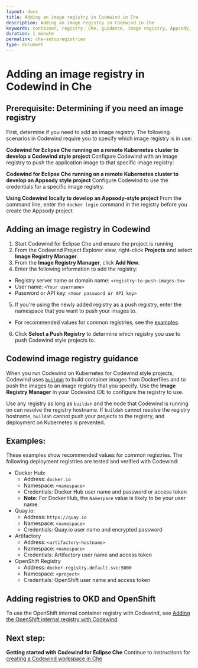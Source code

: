 ```yaml
---
layout: docs
title: Adding an image registry in Codewind in Che
description: Adding an image registry in Codewind in Che
keywords: container, registry, Che, guidance, image registry, Appsody, Docker, name, push registry, Kubernetes
duration: 1 minute
permalink: che-setupregistries
type: document
---
```


# Adding an image registry in Codewind in Che

## Prerequisite: Determining if you need an image registry 

First, determine if you need to add an image registry. The following scenarios in Codewind require you to specify which image registry is in use:

**Codewind for Eclipse Che running on a remote Kubernetes cluster to develop a Codewind style project** Configure Codewind with an image registry to push the application image to that specific image registry:

**Codewind for Eclipse Che running on a remote Kubernetes cluster to develop an Appsody style project** Configure Codewind to use the credentials for a specific image registry. 

**Using Codewind locally to develop an Appsody-style project** From the command line, enter the `docker login` command in the registry before you create the Appsody project

## Adding an image registry in Codewind

1. Start Codewind for Eclipse Che and ensure the project is running
2. From the Codewind Project Explorer view, right-click **Projects** and select **Image Registry Manager**.
3. From the **Image Registry Manager**, click **Add New**.
4. Enter the following information to add the registry:
  - Registry server name or domain name: `<registry-to-push-images-to>`
  - User name: `<Your username>`
  - Password or API key: `<Your password or API key>`
5. If you're using the newly added registry as a push registry, enter the namespace that you want to push your images to.
  - For recommended values for common registries, see the [examples](#examples).
6. Click **Select a Push Registry** to determine which registry you use to push Codewind style projects to.

## Codewind image registry guidance
When you run Codewind on Kubernetes for Codewind style projects, Codewind uses [`buildah`](https://github.com/containers/buildah) to build container images from Dockerfiles and to push the images to an image registry that you specify. Use the **Image Registry Manager** in your Codewind IDE to configure the registry to use. 

Use any registry as long as `buildah` and the node that Codewind is running on can resolve the registry hostname. If `buildah` cannot resolve the registry hostname, `buildah` cannot push your projects to the registry, and deployment on Kubernetes is prevented.

## Examples:
These examples show recommended values for common registries. The following deployment registries are tested and verified with Codewind:
- Docker Hub:
    - Address: `docker.io`
    - Namespace: `<namespace>`
    - Credentials: Docker Hub user name and password or access token
    - **Note:** For Docker Hub, the `Namespace` value is likely to be your user name. 
- Quay.io:
    - Address: `https://quay.io`
    - Namespace: `<namespace>`
    - Credentials: Quay.io user name and encrypted password
- Artifactory
    - Address: `<artifactory-hostname>`
    - Namespace: `<namespace>`
    - Credentials: Artifactory user name and access token
- OpenShift Registry
    - Address: `docker-registry.default.svc:5000`
    - Namespace: `<project>`
    - Credentials: OpenShift user name and access token

## Adding registries to OKD and OpenShift
To use the OpenShift internal container registry with Codewind, see [Adding the OpenShift internal registry with Codewind](openshiftregistry.html).

## Next step: 

**Getting started with Codewind for Eclipse Che** Continue to instructions for [creating a Codewind workspace in Che](che-createcodewindworkspace.html)